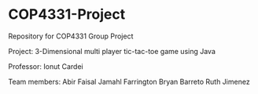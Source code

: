 # COP4331-Project
Repository for COP4331 Group Project

Project: 3-Dimensional multi player tic-tac-toe game using Java

Professor: Ionut Cardei

Team members:
Abir Faisal
Jamahl Farrington
Bryan Barreto
Ruth Jimenez
